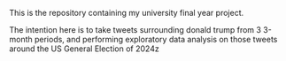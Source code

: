 This is the repository containing my university final year project.

The intention here is to take tweets surrounding donald trump from 3 3-month periods, and performing 
exploratory data analysis on those tweets around the US General Election of 2024z
